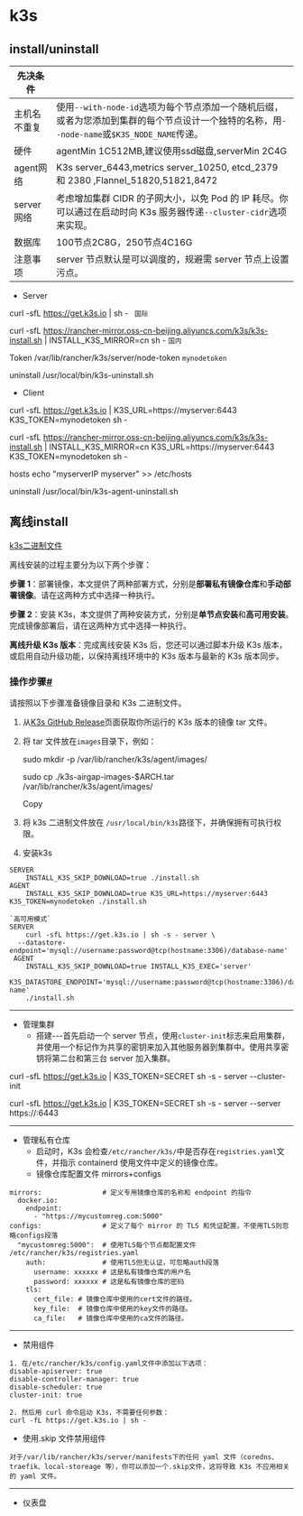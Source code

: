 # k3s

## install/uninstall

| 先决条件     |                                                              |
| ------------ | ------------------------------------------------------------ |
| 主机名不重复 | 使用`--with-node-id`选项为每个节点添加一个随机后缀，或者为您添加到集群的每个节点设计一个独特的名称，用`--node-name`或`$K3S_NODE_NAME`传递。 |
| 硬件         | agentMin 1C512MB,建议使用ssd磁盘,serverMin 2C4G              |
| agent网络    | K3s server_6443,metrics server_10250, etcd_2379 和 2380 ,Flannel_51820,51821,8472 |
| server网络   | 考虑增加集群 CIDR 的子网大小，以免 Pod 的 IP 耗尽。你可以通过在启动时向 K3s 服务器传递`--cluster-cidr`选项来实现。 |
| 数据库       | 100节点2C8G，250节点4C16G                                    |
| 注意事项     | server 节点默认是可以调度的，规避需 server 节点上设置污点。  |



- Server

curl -sfL https://get.k3s.io | sh -  ` 国际`

curl -sfL https://rancher-mirror.oss-cn-beijing.aliyuncs.com/k3s/k3s-install.sh | INSTALL_K3S_MIRROR=cn sh - `国内`

Token  /var/lib/rancher/k3s/server/node-token  `mynodetoken` 

uninstall /usr/local/bin/k3s-uninstall.sh 



- Client

curl -sfL https://get.k3s.io | K3S_URL=https://myserver:6443 K3S_TOKEN=mynodetoken sh -

curl -sfL https://rancher-mirror.oss-cn-beijing.aliyuncs.com/k3s/k3s-install.sh | INSTALL_K3S_MIRROR=cn K3S_URL=https://myserver:6443 K3S_TOKEN=mynodetoken sh -

hosts  echo "myserverIP myserver" >> /etc/hosts 

uninstall /usr/local/bin/k3s-agent-uninstall.sh



## 离线install

[k3s二进制文件](https://github.com/k3s-io/k3s/releases)

离线安装的过程主要分为以下两个步骤：

**步骤 1**：部署镜像，本文提供了两种部署方式，分别是**部署私有镜像仓库**和**手动部署镜像**。请在这两种方式中选择一种执行。

**步骤 2**：安装 K3s，本文提供了两种安装方式，分别是**单节点安装**和**高可用安装**。完成镜像部署后，请在这两种方式中选择一种执行。

**离线升级 K3s 版本**：完成离线安装 K3s 后，您还可以通过脚本升级 K3s 版本，或启用自动升级功能，以保持离线环境中的 K3s 版本与最新的 K3s 版本同步。

### 操作步骤[#](https://docs.rancher.cn/docs/k3s/installation/airgap/_index#操作步骤)

请按照以下步骤准备镜像目录和 K3s 二进制文件。

1. 从[K3s GitHub Release](https://github.com/rancher/k3s/releases)页面获取你所运行的 K3s 版本的镜像 tar 文件。

2. 将 tar 文件放在`images`目录下，例如：

   sudo mkdir -p /var/lib/rancher/k3s/agent/images/

   sudo cp ./k3s-airgap-images-$ARCH.tar /var/lib/rancher/k3s/agent/images/

   Copy

3. 将 k3s 二进制文件放在 `/usr/local/bin/k3s`路径下，并确保拥有可执行权限。

4. 安装k3s

```
SERVER 
	INSTALL_K3S_SKIP_DOWNLOAD=true ./install.sh
AGENT  
	INSTALL_K3S_SKIP_DOWNLOAD=true K3S_URL=https://myserver:6443 K3S_TOKEN=mynodetoken ./install.sh
	
`高可用模式`
SERVER 
	curl -sfL https://get.k3s.io | sh -s - server \
  --datastore-endpoint='mysql://username:password@tcp(hostname:3306)/database-name'
 AGENT
	INSTALL_K3S_SKIP_DOWNLOAD=true INSTALL_K3S_EXEC='server' 
	K3S_DATASTORE_ENDPOINT='mysql://username:password@tcp(hostname:3306)/database-name' 
	./install.sh  
```



---

- 管理集群
  - 搭建---首先启动一个 server 节点，使用`cluster-init`标志来启用集群，并使用一个标记作为共享的密钥来加入其他服务器到集群中。使用共享密钥将第二台和第三台 server 加入集群。

curl -sfL https://get.k3s.io | K3S_TOKEN=SECRET sh -s - server --cluster-init

curl -sfL https://get.k3s.io | K3S_TOKEN=SECRET sh -s - server --server https://<ip or hostname of server1>:6443

---

- 管理私有仓库
  - 启动时，K3s 会检查`/etc/rancher/k3s/`中是否存在`registries.yaml`文件，并指示 containerd 使用文件中定义的镜像仓库。
  - 镜像仓库配置文件 mirrors+configs

```
mirrors:               # 定义专用镜像仓库的名称和 endpoint 的指令
  docker.io:
    endpoint:
      - "https://mycustomreg.com:5000"
configs:               # 定义了每个 mirror 的 TLS 和凭证配置，不使用TLS则忽略configs段落
  "mycustomreg:5000":  # 使用TLS每个节点都配置文件 /etc/rancher/k3s/registries.yaml
    auth:              # 使用TLS但无认证，可忽略auth段落
      username: xxxxxx # 这是私有镜像仓库的用户名
      password: xxxxxx # 这是私有镜像仓库的密码
    tls:
      cert_file: # 镜像仓库中使用的cert文件的路径。
      key_file:  # 镜像仓库中使用的key文件的路径。
      ca_file:   # 镜像仓库中使用的ca文件的路径。
```

---

- 禁用组件

```
1. 在/etc/rancher/k3s/config.yaml文件中添加以下选项：
disable-apiserver: true
disable-controller-manager: true
disable-scheduler: true
cluster-init: true

2. 然后用 curl 命令启动 K3s，不需要任何参数：
curl -fL https://get.k3s.io | sh -
```

- 使用.skip 文件禁用组件

```
对于/var/lib/rancher/k3s/server/manifests下的任何 yaml 文件（coredns、traefik、local-storeage 等），你可以添加一个.skip文件，这将导致 K3s 不应用相关的 yaml 文件。
```

---

- 仪表盘
